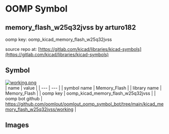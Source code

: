 # OOMP Symbol  
## memory_flash_w25q32jvss  by arturo182  
  
oomp key: oomp_kicad_memory_flash_w25q32jvss  
  
source repo at: [https://gitlab.com/kicad/libraries/kicad-symbols](https://gitlab.com/kicad/libraries/kicad-symbols)  
## Symbol  
  
[![working.png](working_600.png)](working.png)  
| name | value | 
| --- | --- | 
| symbol name | Memory_Flash | 
| library name | Memory_Flash | 
| oomp key | oomp_kicad_memory_flash_w25q32jvss | 
| oomp bot github | https://github.com/oomlout/oomlout_oomp_symbol_bot/tree/main/kicad_memory_flash_w25q32jvss/working | 
## Images  
